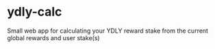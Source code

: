 # ydly-calc
Small web app for calculating your YDLY reward stake from the current global rewards and user stake(s)
